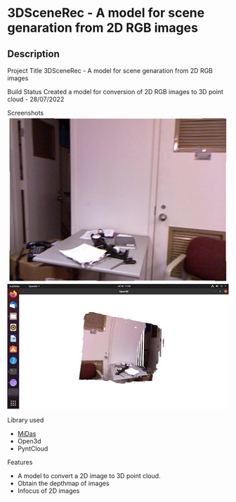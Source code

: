 # 3DSceneRec - A model for scene genaration from 2D RGB images 


## Description
Project Title
3DSceneRec - A model for scene genaration from 2D RGB images 


Build Status
Created a model for conversion of 2D RGB images to 3D point cloud  - 28/07/2022

Screenshots
<br>
![Input](sampledata/input.png?raw=true "Input image")
![Output](sampledata/output.png?raw=true "Output Point cloud")

Library used
* [MiDas](https://github.com/isl-org/MiDaS)
* Open3d
* PyntCloud

Features
* A model to convert a 2D image to 3D point cloud.
* Obtain the depthmap of images
* Infocus of 2D images

<!-- Installation
If your project needs installation of certain software or configurations to the system. Do mention it in this section as it helps a lot for the reader to use your project. The steps mentioned should be precise and explanatory.  If possible, you can add links that can help them better understand how to configure/install the necessary files or softwares.

API reference
If your project is small, then we can add the reference docs in the readme. For larger projects, it is better to provide links to where the API reference documentation is documented.

Tests
This is the section where you mention all the different tests that can be performed with code examples  -->
